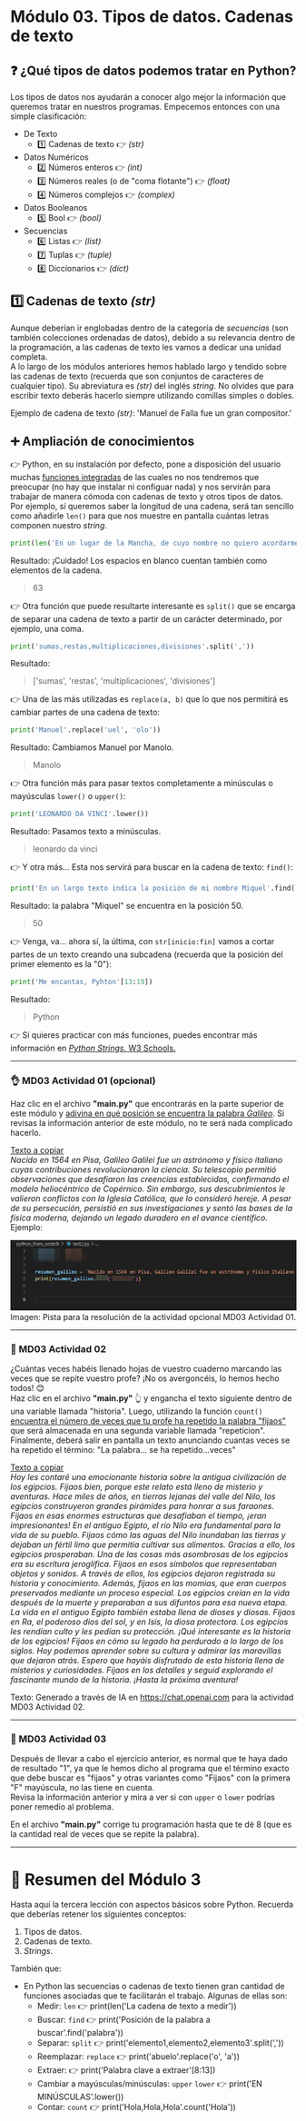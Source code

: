 # Módulo 03. Tipos de datos. Cadenas de texto

## ❓ ¿Qué tipos de datos podemos tratar en Python?

Los tipos de datos nos ayudarán a conocer algo mejor la información que queremos tratar en nuestros programas. Empecemos entonces con una simple clasificación:

  * De Texto
    * 1️⃣ Cadenas de texto 👉 _(str)_
  * Datos Numéricos
    * 2️⃣ Números enteros 👉 _(int)_
    * 3️⃣ Números reales (o de "coma flotante") 👉 _(float)_
    * 4️⃣ Números complejos 👉 _(complex)_
  * Datos Booleanos 
    * 5️⃣ Bool 👉 _(bool)_
  * Secuencias
    * 6️⃣ Listas 👉 _(list)_
    * 7️⃣ Tuplas 👉 _(tuple)_
    * 8️⃣ Diccionarios 👉 _(dict)_
  
## 1️⃣ Cadenas de texto _(str)_

Aunque deberían ir englobadas dentro de la categoría de _secuencias_ (son también colecciones ordenadas de datos), debido a su relevancia dentro de la programación, a las cadenas de texto les vamos a dedicar una unidad completa.  
A lo largo de los módulos anteriores hemos hablado largo y tendido sobre las cadenas de texto (recuerda que son conjuntos de caracteres de cualquier tipo). Su abreviatura es _(str)_ del inglés _string_. No olvides que para escribir texto deberás hacerlo siempre utilizando comillas simples o dobles.  

Ejemplo de cadena de texto _(str)_: 'Manuel de Falla fue un gran compositor.'  

## ➕ Ampliación de conocimientos

👉 Python, en su instalación por defecto, pone a disposición del usuario muchas [funciones integradas](https://www-w3schools-com.translate.goog/python/python_ref_functions.asp?_x_tr_sl=auto&_x_tr_tl=es&_x_tr_hl=es) de las cuales no nos tendremos que preocupar (no hay que instalar ni configuar nada) y nos servirán para trabajar de manera cómoda con cadenas de texto y otros tipos de datos. Por ejemplo, si queremos saber la longitud de una cadena, será tan sencillo como añadirle `len()` para que nos muestre en pantalla cuántas letras componen nuestro _string_.

````Python
print(len('En un lugar de la Mancha, de cuyo nombre no quiero acordarme...'))
````

Resultado: ¡Cuidado! Los espacios en blanco cuentan también como elementos de la cadena.
> 63

👉 Otra función que puede resultarte interesante es `split()` que se encarga de separar una cadena de texto a partir de un carácter determinado, por ejemplo, una coma.

````Python
print('sumas,restas,multiplicaciones,divisiones'.split(','))
````

Resultado:
> ['sumas', 'restas', 'multiplicaciones', 'divisiones']

👉 Una de las más utilizadas es `replace(a, b)` que lo que nos permitirá es cambiar partes de una cadena de texto:

````Python
print('Manuel'.replace('uel', 'olo'))
````

Resultado: Cambiamos Manuel por Manolo.
> Manolo  

👉 Otra función más para pasar textos completamente a minúsculas o mayúsculas `lower()` o `upper()`:

````Python
print('LEONARDO DA VINCI'.lower())
````

Resultado: Pasamos texto a minúsculas.
> leonardo da vinci

👉 Y otra más... Esta nos servirá para buscar en la cadena de texto: `find()`:

````Python
print('En un largo texto indica la posición de mi nombre Miquel'.find('Miquel'))
````

Resultado: la palabra "Miquel" se encuentra en la posición 50.  
> 50

👉 Venga, va... ahora sí, la última, con `str[inicio:fin]` vamos a cortar partes de un texto creando una subcadena (recuerda que la posición del primer elemento es la "0"):

````Python
print('Me encantas, Pyhton'[13:19])
````

Resultado:
> Python

👉 Si quieres practicar con más funciones, puedes encontrar más información en <a href="https://www.w3schools.com/python/python_strings.asp">_Python Strings_. W3 Schools.</a>

---
### 👌 MD03 Actividad 01 (opcional)

Haz clic en el archivo __"main.py"__ que encontrarás en la parte superior de este módulo y <ins>adivina en qué posición se encuentra la palabra _Galileo_</ins>. Si revisas la información anterior de este módulo, no te será nada complicado hacerlo.  

<ins>Texto a copiar</ins>  
_Nacido en 1564 en Pisa, Galileo Galilei fue un astrónomo y físico italiano cuyas contribuciones revolucionaron la ciencia. Su telescopio permitió observaciones que desafiaron las creencias establecidas, confirmando el modelo heliocéntrico de Copérnico. Sin embargo, sus descubrimientos le valieron conflictos con la Iglesia Católica, que lo consideró hereje. A pesar de su persecución, persistió en sus investigaciones y sentó las bases de la física moderna, dejando un legado duradero en el avance científico._  
Ejemplo:  

![image](md03_cuenta_tu_que_a_mi_me_da_la_risa_assets/md0301.png)  
Imagen: Pista para la resolución de la actividad opcional MD03 Actividad 01. 

---
### 🔴 MD03 Actividad 02

¿Cuántas veces habéis llenado hojas de vuestro cuaderno marcando las veces que se repite vuestro profe? ¡No os avergoncéis, lo hemos hecho todos! 😊  
Haz clic en el archivo __"main.py"__ 👆 y engancha el texto siguiente dentro de una variable llamada "historia". Luego, utilizando la función `count()` <ins>encuentra el número de veces que tu profe ha repetido la palabra "fijaos"</ins> que será almacenada en una segunda variable llamada "repeticion". Finalmente, deberá salir en pantalla un texto anunciando cuantas veces se ha repetido el término: "La palabra... se ha repetido...veces"

<ins>Texto a copiar</ins>  
_Hoy les contaré una emocionante historia sobre la antigua civilización de los egipcios. Fijaos bien, porque este relato está lleno de misterio y aventuras. Hace miles de años, en tierras lejanas del valle del Nilo, los egipcios construyeron grandes pirámides para honrar a sus faraones. Fijaos en esas enormes estructuras que desafiaban el tiempo, ¡eran impresionantes! En el antiguo Egipto, el río Nilo era fundamental para la vida de su pueblo. Fijaos cómo las aguas del Nilo inundaban las tierras y dejaban un fértil limo que permitía cultivar sus alimentos. Gracias a ello, los egipcios prosperaban. Una de las cosas más asombrosas de los egipcios era su escritura jeroglífica. Fijaos en esos símbolos que representaban objetos y sonidos. A través de ellos, los egipcios dejaron registrada su historia y conocimiento. Además, fijaos en las momias, que eran cuerpos preservados mediante un proceso especial. Los egipcios creían en la vida después de la muerte y preparaban a sus difuntos para esa nueva etapa. La vida en el antiguo Egipto también estaba llena de dioses y diosas. Fijaos en Ra, el poderoso dios del sol, y en Isis, la diosa protectora. Los egipcios les rendían culto y les pedían su protección. ¡Qué interesante es la historia de los egipcios! Fijaos en cómo su legado ha perdurado a lo largo de los siglos. Hoy podemos aprender sobre su cultura y admirar las maravillas que dejaron atrás. Espero que hayáis disfrutado de esta historia llena de misterios y curiosidades. Fijaos en los detalles y seguid explorando el fascinante mundo de la historia. ¡Hasta la próxima aventura!_  

Texto: Generado a través de IA en https://chat.openai.com para la actividad MD03 Actividad 02.

---
### 🔴 MD03 Actividad 03

Después de llevar a cabo el ejercicio anterior, es normal que te haya dado de resultado "1", ya que le hemos dicho al programa que el término exacto que debe buscar es "fijaos" y otras variantes como "Fijaos" con la primera "F" mayúscula, no las tiene en cuenta.  
Revisa la información anterior y mira a ver si con `upper` o `lower` podrías poner remedio al problema.  

En el archivo __"main.py"__ corrige tu programación hasta que te dé 8 (que es la cantidad real de veces que se repite la palabra).

---

# 🤗 Resumen del Módulo 3

Hasta aquí la tercera lección con aspectos básicos sobre Python. Recuerda que deberías retener los siguientes conceptos:

1. Tipos de datos.
2. Cadenas de texto.
3. _Strings_.
  
También que:  

* En Python las secuencias o cadenas de texto tienen gran cantidad de funciones asociadas que te facilitarán el trabajo. Algunas de ellas son:
  * Medir: `len` 👉 print(len('La cadena de texto a medir'))
  * Buscar: `find` 👉 print('Posición de la palabra a buscar'.find('palabra'))
  * Separar: `split` 👉 print('elemento1,elemento2,elemento3'.split(','))
  * Reemplazar: `replace` 👉 print('abuelo'.replace('o', 'a'))
  * Extraer: 👉 print('Palabra clave a extraer'[8:13])
  * Cambiar a mayúsculas/minúsculas: `upper` `lower` 👉 print('EN MINÚSCULAS'.lower())
  * Contar: `count` 👉 print('Hola,Hola,Hola'.count('Hola'))
